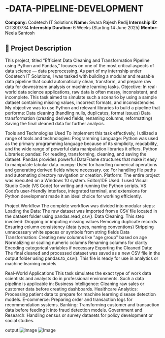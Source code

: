 # -DATA-PIPELINE-DEVELOPMENT
**Company:** Codetech IT Solutions 
**Name:** Swara Rajesh Redij 
**Internship ID:** CITS0D734 
**Internship Duration:** 6 Weeks (Starting 14 June 2025) 
**Mentor:** Neela Santosh  

## 📁 Project Description
This project, titled “Efficient Data Cleaning and Transformation Pipeline using Python and Pandas,” focuses on one of the most critical aspects of data science — data preprocessing. As part of my internship under Codetech IT Solutions, I was tasked with building a modular and reusable data pipeline that could automatically clean, transform, and prepare raw data for downstream analysis or machine learning tasks.
Objective:
In real-world data science applications, raw data is often messy, inconsistent, and incomplete. This task aimed to simulate such a scenario by using a sample dataset containing missing values, incorrect formats, and inconsistencies. My objective was to use Python and relevant libraries to build a pipeline that performs:
Data cleaning (handling nulls, duplicates, format issues)
Data transformation (creating derived fields, renaming columns, reformatting)
Saving the final cleaned data for further analysis.

Tools and Technologies Used
To implement this task effectively, I utilized a range of tools and technologies:
Programming Language:
Python was used as the primary programming language because of its simplicity, readability, and the wide range of powerful data manipulation libraries it offers.
Python Libraries:
pandas: For reading, transforming, cleaning, and saving the dataset. Pandas provides powerful DataFrame structures that make it easy to manipulate tabular data.
numpy: Used for handling numerical operations and generating derived fields where necessary.
os: For handling file paths and automating directory navigation or creation.
Platform:
The entire project was executed on a Windows 10 system.
Editor/IDE Used:
I used Visual Studio Code (VS Code) for writing and running the Python scripts. VS Code’s user-friendly interface, integrated terminal, and extensions for Python development made it an ideal choice for working efficiently.

Project Workflow
The complete workflow was divided into modular steps:
Loading the Data:
The raw dataset was imported from a CSV file located in the dataset folder using pandas.read_csv().
Data Cleaning:
This step involved:
Dropping or imputing missing values
Removing duplicate records
Ensuring column consistency (data types, naming conventions)
Stripping unnecessary white spaces or symbols from string fields
Data Transformation:
Creating new columns like "age group" based on age
Normalizing or scaling numeric columns
Renaming columns for clarity
Encoding categorical variables if necessary
Exporting the Cleaned Data:
The final cleaned and processed dataset was saved as a new CSV file in the output folder using pandas.to_csv(). This file is ready for use in analytics or machine learning models.

Real-World Applications
This task simulates the exact type of work data scientists and analysts do in professional environments. Such a data pipeline is applicable in:
Business Intelligence: Cleaning raw sales or customer data before creating dashboards.
Healthcare Analytics: Processing patient data to prepare for machine learning disease detection models.
E-commerce: Preparing order and transaction logs for recommendation systems.
Banking: Transforming customer and transaction data before feeding it into fraud detection models.
Government and Research: Handling census or survey datasets for policy development or social studies.

output:![Image](https://github.com/user-attachments/assets/df075499-b3bf-4984-8d7f-483b1d89fc20)
![Image](https://github.com/user-attachments/assets/77b8ae77-9120-4adf-b11f-0aa3363ccce2)



